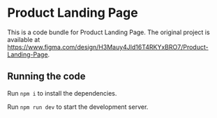 
  # Product Landing Page

  This is a code bundle for Product Landing Page. The original project is available at https://www.figma.com/design/H3Mauy4Jld16T4RKYxBRO7/Product-Landing-Page.

  ## Running the code

  Run `npm i` to install the dependencies.

  Run `npm run dev` to start the development server.
  